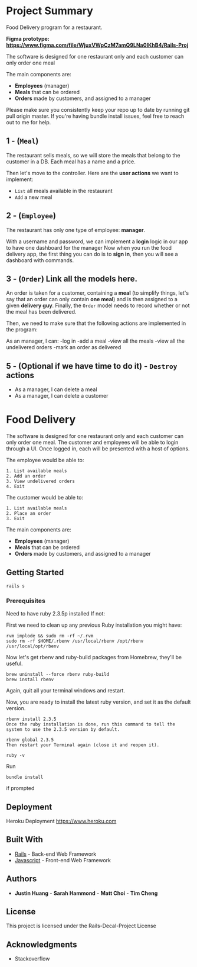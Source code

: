 # Project Summary

Food Delivery program for a restaurant.

**Figma prototype: https://www.figma.com/file/WjuxVWpCzM7amQ9LNa0lKhB4/Rails-Proj**

The software is designed for one restaurant only and each customer can only order one meal

The main components are:

- **Employees** (manager)
- **Meals** that can be ordered
- **Orders** made by customers, and assigned to a manager

Please make sure you consistently keep your repo up to date by running git pull origin master. If you're having bundle install issues, feel free to reach out to me for help.

## 1 - (`Meal`)

The restaurant sells meals, so we will store the meals that belong to the customer in a DB. Each meal has a name and a price.

Then let's move to the controller. Here are the **user actions** we want to implement:

- `List` all meals available in the restaurant
- `Add` a new meal

## 2 - (`Employee`)

The restaurant has only one type of employee: **manager**.


With a username and password, we can implement a **login** logic in our app to have one dashboard for the manager
Now when you run the food delivery app, the first thing you can do is to **sign in**, then you will see a dashboard with commands.


## 3 - (`Order`) Link all the models here.

An order is taken for a customer, containing a **meal** (to simplify things, let's say that an order can only contain **one meal**) and is then assigned to a given **delivery guy**. Finally, the `Order` model needs to record whether or not the meal has been delivered.

Then, we need to make sure that the following actions are implemented in the program:

As an manager, I can:
-log in
-add a meal
-view all the meals
-view all the undelivered orders
-mark an order as delivered


## 5 - (Optional if we have time to do it) - `Destroy` actions

- As a manager, I can delete a meal
- As a manager, I can delete a customer

# Food Delivery

The software is designed for one restaurant only and each customer can only order one meal.
The customer and employees will be able to login through a UI.
Once logged in, each will be presented with a host of options.


The employee would be able to:
```
1. List available meals
2. Add an order
3. View undelivered orders
4. Exit
```

The customer would be able to:
```
1. List available meals
2. Place an order
3. Exit
```


The main components are:

- **Employees** (manager)
- **Meals** that can be ordered
- **Orders** made by customers, and assigned to a manager

## Getting Started

```
rails s
```

### Prerequisites

Need to have ruby 2.3.5p installed
If not:

First we need to clean up any previous Ruby installation you might have:
```
rvm implode && sudo rm -rf ~/.rvm
sudo rm -rf $HOME/.rbenv /usr/local/rbenv /opt/rbenv /usr/local/opt/rbenv
```

Now let's get rbenv and ruby-build packages from Homebrew, they'll be useful.
```
brew uninstall --force rbenv ruby-build
brew install rbenv
```
Again, quit all your terminal windows and restart.

Now, you are ready to install the latest ruby version, and set it as the default version.
```
rbenv install 2.3.5
Once the ruby installation is done, run this command to tell the system to use the 2.3.5 version by default.

rbenv global 2.3.5
Then restart your Terminal again (close it and reopen it).

ruby -v
```

Run
```
bundle install
```
if prompted

## Deployment

Heroku Deployment
https://www.heroku.com

## Built With

* [Rails](http://rubyonrails.org/) - Back-end Web Framework
* [Javascript](React) - Front-end Web Framework

## Authors

* **Justin Huang** - **Sarah Hammond** - **Matt Choi** - **Tim Cheng** 

## License

This project is licensed under the Rails-Decal-Project License
## Acknowledgments

* Stackoverflow 
